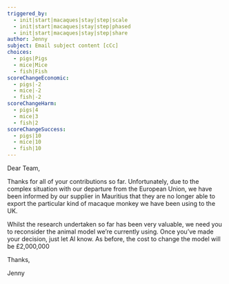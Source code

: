 ```yaml
---
triggered_by:
  - init|start|macaques|stay|step|scale
  - init|start|macaques|stay|step|phased
  - init|start|macaques|stay|step|share
author: Jenny
subject: Email subject content [cCc]
choices:
  - pigs|Pigs
  - mice|Mice
  - fish|Fish
scoreChangeEconomic: 
  - pigs|-2
  - mice|-2
  - fish|-2
scoreChangeHarm: 
  - pigs|4
  - mice|3
  - fish|2
scoreChangeSuccess: 
  - pigs|10
  - mice|10
  - fish|10
---
```

Dear Team,

Thanks for all of your contributions so far. Unfortunately, due to the complex situation with our departure from the European Union, we have been informed by our supplier in Mauritius that they are no longer able to export the particular kind of macaque monkey we have been using to the UK. 

Whilst the research undertaken so far has been very valuable, we need you to reconsider the animal model we’re currently using. Once you’ve made your decision, just let Al know. As before, the cost to change the model will be £2,000,000

Thanks,

Jenny
